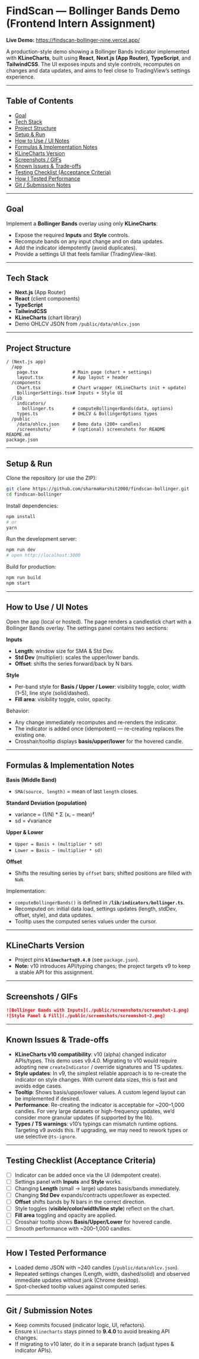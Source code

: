 # FindScan — Bollinger Bands Demo (Frontend Intern Assignment)

**Live Demo:** https://findscan-bollinger-nine.vercel.app/

A production-style demo showing a Bollinger Bands indicator implemented with **KLineCharts**, built using **React**, **Next.js (App Router)**, **TypeScript**, and **TailwindCSS**. The UI exposes inputs and style controls, recomputes on changes and data updates, and aims to feel close to TradingView’s settings experience.

---

## Table of Contents
- [Goal](#goal)
- [Tech Stack](#tech-stack)
- [Project Structure](#project-structure)
- [Setup & Run](#setup--run)
- [How to Use / UI Notes](#how-to-use--ui-notes)
- [Formulas & Implementation Notes](#formulas--implementation-notes)
- [KLineCharts Version](#klinecharts-version)
- [Screenshots / GIFs](#screenshots--gifs)
- [Known Issues & Trade-offs](#known-issues--trade-offs)
- [Testing Checklist (Acceptance Criteria)](#testing-checklist-acceptance-criteria)
- [How I Tested Performance](#how-i-tested-performance)
- [Git / Submission Notes](#git--submission-notes)

---

## Goal

Implement a **Bollinger Bands** overlay using only **KLineCharts**:
- Expose the required **Inputs** and **Style** controls.
- Recompute bands on any input change and on data updates.
- Add the indicator idempotently (avoid duplicates).
- Provide a settings UI that feels familiar (TradingView-like).

---

## Tech Stack

- **Next.js** (App Router)
- **React** (client components)
- **TypeScript**
- **TailwindCSS**
- **KLineCharts** (chart library)
- Demo OHLCV JSON from `/public/data/ohlcv.json`

---

## Project Structure

```
/ (Next.js app)
  /app
    page.tsx             # Main page (chart + settings)
    layout.tsx           # App layout + header
  /components
    Chart.tsx            # Chart wrapper (KLineCharts init + update)
    BollingerSettings.tsx# Inputs + Style UI
  /lib
    indicators/
      bollinger.ts       # computeBollingerBands(data, options)
    types.ts             # OHLCV & BollingerOptions types
  /public
    /data/ohlcv.json     # Demo data (200+ candles)
    /screenshots/        # (optional) screenshots for README
README.md
package.json
```

---

## Setup & Run

Clone the repository (or use the ZIP):

```bash
git clone https://github.com/sharmaHarshit2000/findscan-bollinger.git
cd findscan-bollinger
```

Install dependencies:

```bash
npm install
# or
yarn
```

Run the development server:

```bash
npm run dev
# open http://localhost:3000
```

Build for production:

```bash
npm run build
npm start
```

---

## How to Use / UI Notes

Open the app (local or hosted). The page renders a candlestick chart with a Bollinger Bands overlay. The settings panel contains two sections:

**Inputs**
- **Length**: window size for SMA & Std Dev.
- **Std Dev** (multiplier): scales the upper/lower bands.
- **Offset**: shifts the series forward/back by N bars.

**Style**
- Per-band style for **Basis / Upper / Lower**: visibility toggle, color, width (1–5), line style (solid/dashed).
- **Fill area**: visibility toggle, color, opacity.

Behavior:
- Any change immediately recomputes and re-renders the indicator.
- The indicator is added once (idempotent) — re-creating replaces the existing one.
- Crosshair/tooltip displays **basis/upper/lower** for the hovered candle.

---

## Formulas & Implementation Notes

**Basis (Middle Band)**
- `SMA(source, length)` = mean of last `length` closes.

**Standard Deviation (population)**
- variance = (1/N) * Σ (xᵢ − mean)²  
- sd = √variance

**Upper & Lower**
- `Upper = Basis + (multiplier * sd)`  
- `Lower = Basis − (multiplier * sd)`

**Offset**
- Shifts the resulting series by `offset` bars; shifted positions are filled with `NaN`.

Implementation:
- `computeBollingerBands()` is defined in **`/lib/indicators/bollinger.ts`**.
- Recomputed on: initial data load, settings updates (length, stdDev, offset, style), and data updates.
- Tooltip uses the computed series values under the cursor.

---

## KLineCharts Version

- Project pins **`klinecharts@9.4.0`** (see `package.json`).  
- **Note:** v10 introduces API/typing changes; the project targets v9 to keep a stable API for this assignment.

---

## Screenshots / GIFs


```markdown
![Bollinger Bands with Inputs](./public/screenshots/screenshot-1.png)
![Style Panel & Fill](./public/screenshots/screenshot-2.png)
```

---

## Known Issues & Trade-offs

- **KLineCharts v10 compatibility**: v10 (alpha) changed indicator APIs/types. This demo uses v9.4.0. Migrating to v10 would require adopting new `createIndicator` / override signatures and TS updates.
- **Style updates**: In v9, the simplest reliable approach is to re-create the indicator on style changes. With current data sizes, this is fast and avoids edge cases.
- **Tooltip**: Shows basis/upper/lower values. A custom legend layout can be implemented if desired.
- **Performance**: Re-creating the indicator is acceptable for ~200–1,000 candles. For very large datasets or high-frequency updates, we’d consider more granular updates (if supported by the lib).
- **Types / TS warnings**: v10’s typings can mismatch runtime options. Targeting v9 avoids this. If upgrading, we may need to rework types or use selective `@ts-ignore`.

---

## Testing Checklist (Acceptance Criteria)

- [ ] Indicator can be added once via the UI (idempotent create).
- [ ] Settings panel with **Inputs** and **Style** works.
- [ ] Changing **Length** (small → large) updates basis/bands immediately.
- [ ] Changing **Std Dev** expands/contracts upper/lower as expected.
- [ ] **Offset** shifts bands by N bars in the correct direction.
- [ ] Style toggles (**visible/color/width/line style**) reflect on the chart.
- [ ] **Fill area** toggling and opacity are applied.
- [ ] Crosshair tooltip shows **Basis/Upper/Lower** for hovered candle.
- [ ] Smooth performance with ~200–1,000 candles.

---

## How I Tested Performance

- Loaded demo JSON with ~240 candles (`/public/data/ohlcv.json`).
- Repeated settings changes (Length, width, dashed/solid) and observed immediate updates without jank (Chrome desktop).
- Spot-checked tooltip values against computed series.

---

## Git / Submission Notes

- Keep commits focused (indicator logic, UI, refactors).
- Ensure `klinecharts` stays pinned to **9.4.0** to avoid breaking API changes.
- If migrating to v10 later, do it in a separate branch (adjust types & indicator APIs).
